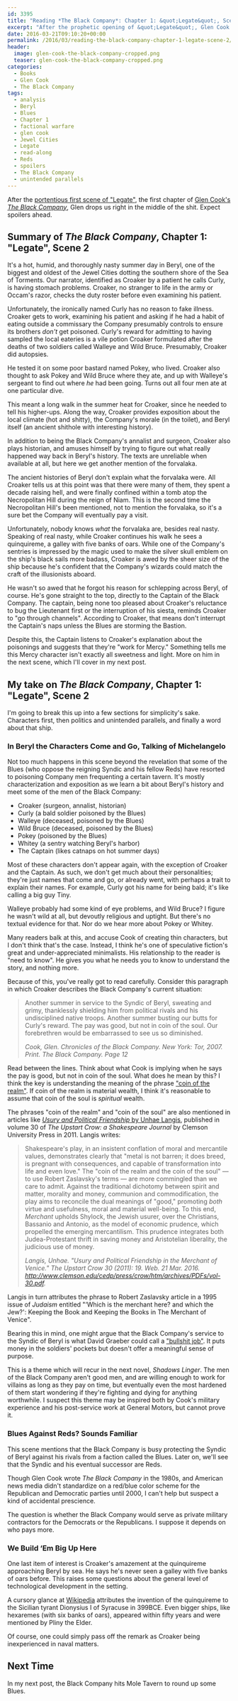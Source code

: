 ```yaml
---
id: 3395
title: "Reading *The Black Company*: Chapter 1: &quot;Legate&quot;, Scene 2"
excerpt: "After the prophetic opening of &quot;Legate&quot;, Glen Cook's *The Black Company* drops us in the middle of Beryl's civil war between the Red and Blue parties."
date: 2016-03-21T09:10:20+00:00
permalink: /2016/03/reading-the-black-company-chapter-1-legate-scene-2/
header:
  image: glen-cook-the-black-company-cropped.png
  teaser: glen-cook-the-black-company-cropped.png
categories:
  - Books
  - Glen Cook
  - The Black Company
tags:
  - analysis
  - Beryl
  - Blues
  - Chapter 1
  - factional warfare
  - glen cook
  - Jewel Cities
  - Legate
  - read-along
  - Reds
  - spoilers
  - The Black Company
  - unintended parallels
---
```



After the [portentious first scene of "Legate"](http://www.matthewgraybosch.com/2016/03/reading-the-black-company-chapter-1-legate-scene-1/), the first chapter of [Glen Cook's _The Black Company_](http://www.matthewgraybosch.com/2016/03/introducing-the-black-company-by-glen-cook/), Glen drops us right in the middle of the shit. Expect spoilers ahead.

<!--more-->

## Summary of _The Black Company_, Chapter 1: "Legate", Scene 2

It's a hot, humid, and thoroughly nasty summer day in Beryl, one of the biggest and oldest of the Jewel Cities dotting the southern shore of the Sea of Torments. Our narrator, identified as Croaker by a patient he calls Curly, is having stomach problems. Croaker, no stranger to life in the army or Occam's razor, checks the duty roster before even examining his patient.

Unfortunately, the ironically named Curly has no reason to fake illness. Croaker gets to work, examining his patient and asking if he had a habit of eating outside a commissary the Company presumably controls to ensure its brothers _don't_ get poisoned. Curly's reward for admitting to having sampled the local eateries is a vile potion Croaker formulated after the deaths of two soldiers called Walleye and Wild Bruce. Presumably, Croaker did autopsies.

He tested it on some poor bastard named Pokey, who lived. Croaker also thought to ask Pokey and Wild Bruce where they ate, and up with Walleye's sergeant to find out where _he_ had been going. Turns out all four men ate at one particular dive.

This meant a long walk in the summer heat for Croaker, since he needed to tell his higher-ups. Along the way, Croaker provides exposition about the local climate (hot and shitty), the Company's morale (in the toilet), and Beryl itself (an ancient shithole with interesting history).

In addition to being the Black Company's annalist and surgeon, Croaker also plays historian, and amuses himself by trying to figure out what really happened way back in Beryl's history. The texts are unreliable when available at all, but here we get another mention of the forvalaka.

The ancient histories of Beryl don't explain what the forvalaka were. All Croaker tells us at this point was that there were many of them, they spent a decade raising hell, and were finally confined within a tomb atop the Necropolitan Hill during the reign of Niam. This is the second time the Necropolitan Hill's been mentioned, not to mention the forvalaka, so it's a sure bet the Company will eventually pay a visit.

Unfortunately, nobody knows _what_ the forvalaka are, besides real nasty. Speaking of real nasty, while Croaker continues his walk he sees a quinquireme, a galley with five banks of oars. While one of the Company's sentries is impressed by the magic used to make the silver skull emblem on the ship's black sails more badass, Croaker is awed by the sheer size of the ship because he's confident that the Company's wizards could match the craft of the illusionists aboard.

He wasn't so awed that he forgot his reason for schlepping across Beryl, of course. He's gone straight to the top, directly to the Captain of the Black Company. The captain, being none too pleased about Croaker's reluctance to bug the Lieutenant first or the interruption of his siesta, reminds Croaker to "go through channels". According to Croaker, that means don't interrupt the Captain's naps unless the Blues are storming the Bastion.

Despite this, the Captain listens to Croaker's explanation about the poisonings and suggests that they're "work for Mercy." Something tells me this Mercy character isn't exactly all sweetness and light. More on him in the next scene, which I'll cover in my next post.

## My take on _The Black Company_, Chapter 1: "Legate", Scene 2

I'm going to break this up into a few sections for simplicity's sake. Characters first, then politics and unintended parallels, and finally a word about that ship.

### In Beryl the Characters Come and Go, Talking of Michelangelo

Not too much happens in this scene beyond the revelation that some of the Blues (who oppose the reigning Syndic and his fellow Reds) have resorted to poisoning Company men frequenting a certain tavern. It's mostly characterization and exposition as we learn a bit about Beryl's history and meet some of the men of the Black Company:

  * Croaker (surgeon, annalist, historian)
  * Curly (a bald soldier poisoned by the Blues)
  * Walleye (deceased, poisoned by the Blues)
  * Wild Bruce (deceased, poisoned by the Blues)
  * Pokey (poisoned by the Blues)
  * Whitey (a sentry watching Beryl's harbor)
  * The Captain (likes catnaps on hot summer days)

Most of these characters don't appear again, with the exception of Croaker and the Captain. As such, we don't get much about their personalities; they're just names that come and go, or already went, with perhaps a trait to explain their names. For example, Curly got his name for being bald; it's like calling a big guy Tiny.

Walleye probably had some kind of eye problems, and Wild Bruce? I figure he wasn't wild at all, but devoutly religious and uptight. But there's no textual evidence for that. Nor do we hear more about Pokey or Whitey.

Many readers balk at this, and accuse Cook of creating thin characters, but I don't think that's the case. Instead, I think he's one of speculative fiction's great and under-appreciated minimalists. His relationship to the reader is "need to know". He gives you what he needs you to know to understand the story, and nothing more.

Because of this, you've really got to read carefully. Consider this paragraph in which Croaker describes the Black Company's current situation:

> Another summer in service to the Syndic of Beryl, sweating and grimy, thanklessly shielding him from political rivals and his undisciplined native troops. Another summer busting our butts for Curly's reward. The pay was good, but not in coin of the soul. Our forebrethren would be embarrassed to see us so diminished.
>
> <cite>Cook, Glen. Chronicles of the Black Company. New York: Tor, 2007. Print. The Black Company. Page 12</cite>

Read between the lines. Think about what Cook is implying when he says the pay is good, but not in coin of the soul. What does he mean by this? I think the key is understanding the meaning of the phrase ["coin of the realm"](http://www.merriam-webster.com/dictionary/coin%20of%20the%20realm). If coin of the realm is material wealth, I think it's reasonable to assume that coin of the soul is _spiritual_ wealth.

The phrases "coin of the realm" and "coin of the soul" are also mentioned in articles like [_Usury and Political Friendship_ by Unhae Langis](http://www.clemson.edu/cedp/press/crow/htm/archives/PDFs/vol-30.pdf), published in volume 30 of _The Upstart Crow: a Shakespeare Journal_ by Clemson University Press in 2011. Langis writes:

> Shakespeare's play, in an insistent conflation of moral and mercantile values, demonstrates clearly that "metal is not barren; it does breed, is pregnant with consequences, and capable of transformation into life and even love." The "coin of the realm and the coin of the soul" &#8212; to use Robert Zaslavsky's terms &#8212; are more commingled than we care to admit. Against the traditional dichotomy between spirit and matter, morality and money, communion and commodification, the play aims to reconcile the dual meanings of "good," promoting _both_ virtue and usefulness, moral and material well-being. To this end, _Merchant_ upholds Shylock, the Jewish usurer, over the Christians, Bassanio and Antonio, as the model of economic prudence, which propelled the emerging mercantilism. This prudence integrates both Judea-Protestant thrift in saving money and Aristotelian liberality, the judicious use of money.
>
> <cite>Langis, Unhae. "Usury and Political Friendship in the Merchant of Venice." <em>The Upstart Crow</em> 30 (2011): 19. Web. 21 Mar. 2016. <a href="http://www.clemson.edu/cedp/press/crow/htm/archives/PDFs/vol-30.pdf">http://www.clemson.edu/cedp/press/crow/htm/archives/PDFs/vol-30.pdf</a>.</cite>

Langis in turn attributes the phrase to Robert Zaslavsky article in a 1995 issue of _Judaism_ entitled "&#8216;Which is the merchant here? and which the Jew?': Keeping the Book and Keeping the Books in The Merchant of Venice".

Bearing this in mind, one might argue that the Black Company's service to the Syndic of Beryl is what David Graeber could call a ["bullshit job"](http://strikemag.org/bullshit-jobs/). It puts money in the soldiers' pockets but doesn't offer a meaningful sense of purpose.

This is a theme which will recur in the next novel, _Shadows Linger_. The men of the Black Company aren't good men, and are willing enough to work for villains as long as they pay on time, but eventually even the most hardened of them start wondering if they're fighting and dying for anything worthwhile. I suspect this theme may be inspired both by Cook's military experience and his post-service work at General Motors, but cannot prove it.

### Blues Against Reds? Sounds Familiar

This scene mentions that the Black Company is busy protecting the Syndic of Beryl against his rivals from a faction called the Blues. Later on, we'll see that the Syndic and his eventual successor are Reds.

Though Glen Cook wrote _The Black Company_ in the 1980s, and American news media didn't standardize on a red/blue color scheme for the Republican and Democratic parties until 2000, I can't help but suspect a kind of accidental prescience.

The question is whether the Black Company would serve as private military contractors for the Democrats or the Republicans. I suppose it depends on who pays more.

### We Build &#8216;Em Big Up Here

One last item of interest is Croaker's amazement at the quinquireme approaching Beryl by sea. He says he's never seen a galley with five banks of oars before. This raises some questions about the general level of technological development in the setting.

A cursory glance at [Wikipedia](https://en.wikipedia.org/wiki/Hellenistic-era_warships#Quinquereme) attributes the invention of the quinquireme to the Sicilian tyrant Dionysius I of Syracuse in 399BCE. Even bigger ships, like hexaremes (with six banks of oars), appeared within fifty years and were mentioned by Pliny the Elder.

Of course, one could simply pass off the remark as Croaker being inexperienced in naval matters.

## Next Time

In my next post, the Black Company hits Mole Tavern to round up some Blues.
